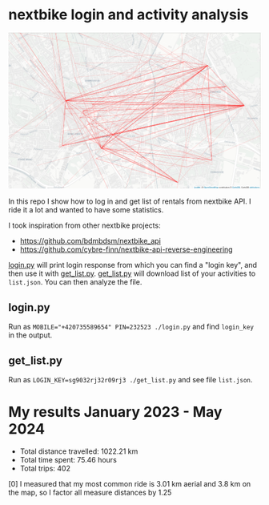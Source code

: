 # nextbike login and activity analysis

![My nextbike rides](map.png)

In this repo I show how to log in and get list of rentals from nextbike API. I ride it a lot and wanted to have some statistics.

I took inspiration from other nextbike projects:
- https://github.com/bdmbdsm/nextbike_api
- https://github.com/cybre-finn/nextbike-api-reverse-engineering

[login.py](login.py) will print login response from which you can find a "login key", and then use it with [get_list.py](get_list.py). [get_list.py](get_list.py) will download list of your activities to `list.json`. You can then analyze the file.

## login.py

Run as `MOBILE="+420735589654" PIN=232523 ./login.py` and find `login_key` in the output.

## get_list.py

Run as `LOGIN_KEY=sg9032rj32r09rj3 ./get_list.py` and see file `list.json`.

# My results January 2023 - May 2024

- Total distance travelled:  1022.21 km
- Total time spent: 75.46 hours
- Total trips: 402

[0] I measured that my most common ride is 3.01 km aerial and 3.8 km on the map, so I factor all measure distances by 1.25